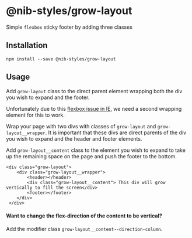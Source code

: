 # @nib-styles/grow-layout

Simple `flexbox` sticky footer by adding three classes

## Installation

    npm install --save @nib-styles/grow-layout

## Usage

Add `grow-layout` class to the direct parent element wrapping both the div you wish to expand and the footer.

Unfortunately due to this [flexbox issue in IE](https://github.com/philipwalton/flexbugs/blob/master/README.md#3-min-height-on-a-flex-container-wont-apply-to-its-flex-items), we need a second wrapping element for this to work.

Wrap your page with two divs with classes of `grow-layout` and `grow-layout__wrapper`. It is important that these divs are direct parents of the div you wish to expand and the header and footer elements.

Add `grow-layout__content` class to the element you wish to expand to take up the remaining space on the page and push the footer to the bottom.

    <div class="grow-layout">
        <div class="grow-layout__wrapper">
            <header></header>
            <div class="grow-layout__content"> This div will grow vertically to fill the screen</div>
            <footer></footer>
        </div>
     </div>

#### Want to change the flex-direction of the content to be vertical?

Add the modifier class `grow-layout__content--direction-column`.
